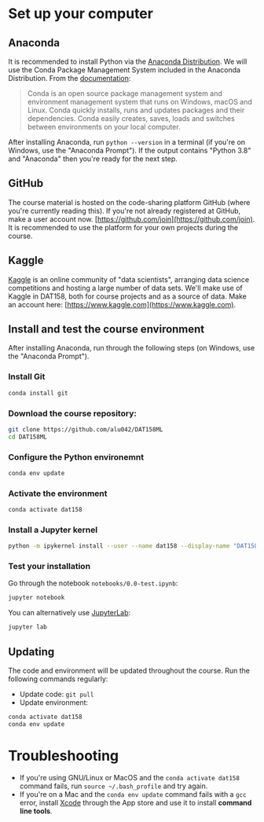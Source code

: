 # Set up your computer

## Anaconda
It is recommended to install Python via the [Anaconda Distribution](https://www.anaconda.com/products/individual#Downloads). We will use the Conda Package Management System included in the Anaconda Distribution. From the [documentation](https://conda.io/docs):
> Conda is an open source package management system and environment management system that runs on Windows, macOS and Linux. Conda quickly installs, runs and updates packages and their dependencies. Conda easily creates, saves, loads and switches between environments on your local computer. 

After installing Anaconda, run `python --version` in a terminal (if you're on Windows, use the "Anaconda Prompt"). If the output contains "Python 3.8" and "Anaconda" then you're ready for the next step.

## GitHub
The course material is hosted on the code-sharing platform GitHub (where you're currently reading this). If you're not already registered at GitHub, make a user account now. [https://github.com/join](https://github.com/join). It is recommended to use the platform for your own projects during the course. 

## Kaggle
[Kaggle](https://www.kaggle.com) is an online community of "data scientists", arranging data science competitions and hosting a large number of data sets. We'll make use of Kaggle in DAT158, both for course projects and as a source of data. Make an account here: [https://www.kaggle.com](https://www.kaggle.com). 

## Install and test the course environment
After installing Anaconda, run through the following steps (on Windows, use the "Anaconda Prompt").

### Install Git
```bash
conda install git
```

### Download the course repository: 
```bash
git clone https://github.com/alu042/DAT158ML
cd DAT158ML
```

### Configure the Python environemnt
```bash
conda env update
```

### Activate the environment
```bash
conda activate dat158
```

### Install a Jupyter kernel
```bash
python -m ipykernel install --user --name dat158 --display-name "DAT158"
```

### Test your installation
Go through the notebook `notebooks/0.0-test.ipynb`:
```bash
jupyter notebook
```
You can alternatively use [JupyterLab](https://github.com/jupyterlab/jupyterlab): 
```bash
jupyter lab
```

## Updating
The code and environment will be updated throughout the course. Run the following commands regularly: 
* Update code: `git pull`
* Update environment: 
```bash
conda activate dat158
conda env update
```


# Troubleshooting
* If you're using GNU/Linux or MacOS and the `conda activate dat158` command fails, run `source ~/.bash_profile` and try again.
* If you're on a Mac and the `conda env update` command fails with a `gcc` error, install [Xcode](https://developer.apple.com/xcode/resources/) through the App store and use it to install **command line tools**. 
